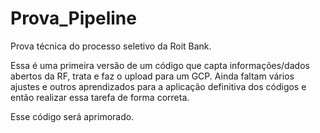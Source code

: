 # Prova_Pipeline
Prova técnica do processo seletivo da Roit Bank.

Essa é uma primeira versão de um código que capta informações/dados abertos da RF, trata e faz o upload para um GCP. Ainda faltam vários ajustes e outros aprendizados para a aplicação definitiva dos códigos e então realizar essa tarefa de forma correta.

Esse código será aprimorado.
